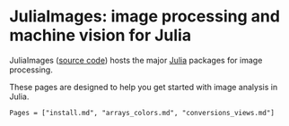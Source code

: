 # JuliaImages: image processing and machine vision for Julia

JuliaImages ([source code](https://github.com/JuliaImages)) hosts the
major [Julia](http://julialang.org/) packages for image processing.

These pages are designed to help you get started with image analysis
in Julia.

```@contents
Pages = ["install.md", "arrays_colors.md", "conversions_views.md"]
```
